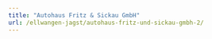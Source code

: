 ```yaml
---
title: "Autohaus Fritz & Sickau GmbH"
url: /ellwangen-jagst/autohaus-fritz-und-sickau-gmbh-2/
---
```

